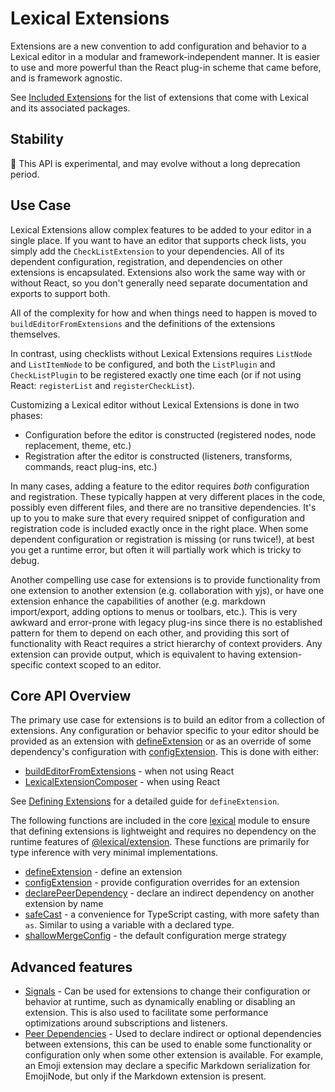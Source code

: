 # Lexical Extensions

Extensions are a new convention to add configuration and behavior to a Lexical
editor in a modular and framework-independent manner. It is easier to use and
more powerful than the React plug-in scheme that came before, and is framework
agnostic.

See [Included Extensions](./included-extensions) for the list of extensions
that come with Lexical and its associated packages.

## Stability

🧪 This API is experimental, and may evolve without a long deprecation
period.

## Use Case

Lexical Extensions allow complex features to be added to your editor
in a single place. If you want to have an editor that supports check
lists, you simply add the `CheckListExtension` to your dependencies.
All of its dependent configuration, registration, and dependencies on
other extensions is encapsulated. Extensions also work the same way
with or without React, so you don't generally need separate
documentation and exports to support both.

All of the complexity for how and when things need to happen is
moved to `buildEditorFromExtensions` and the definitions of the
extensions themselves.

In contrast, using checklists without Lexical Extensions requires
`ListNode` and `ListItemNode` to be configured, and both the `ListPlugin` and
`CheckListPlugin` to be registered exactly one time each (or if not using
React: `registerList` and `registerCheckList`).

Customizing a Lexical editor without Lexical Extensions is done in two phases:

* Configuration before the editor is constructed
  (registered nodes, node replacement, theme, etc.)
* Registration after the editor is constructed
  (listeners, transforms, commands, react plug-ins, etc.)

In many cases, adding a feature to the editor requires *both* configuration
and registration. These typically happen at very different places in the code,
possibly even different files, and there are no transitive dependencies. It's
up to you to make sure that every required snippet of configuration and
registration code is included exactly once in the right place. When some dependent
configuration or registration is missing (or runs twice!), at best you get a runtime
error, but often it will partially work which is tricky to debug.

Another compelling use case for extensions is to provide functionality
from one extension to another extension (e.g. collaboration with yjs),
or have one extension enhance the capabilities of another (e.g. markdown
import/export, adding options to menus or toolbars, etc.).
This is very awkward and error-prone with legacy plug-ins since there is no
established pattern for them to depend on each other, and providing this
sort of functionality with React requires a strict hierarchy of context
providers. Any extension can provide output, which is equivalent to having
extension-specific context scoped to an editor.

## Core API Overview

The primary use case for extensions is to build an editor from a collection of
extensions. Any configuration or behavior specific to your editor should be
provided as an extension with
[defineExtension](/docs/api/modules/lexical#defineextension) or as an override
of some dependency's configuration with
[configExtension](/docs/api/modules/lexical#configextension). This is done
with either:

* [buildEditorFromExtensions](/docs/api/modules/lexical_extension#buildeditorfromextensions) - when not using React
* [LexicalExtensionComposer](/docs/api/modules/lexical_react_LexicalExtensionComposer) - when using React

See [Defining Extensions](./defining-extensions.md) for a detailed guide for
`defineExtension`.

The following functions are included in the core
[lexical](/docs/api/modules/lexical) module to ensure that defining
extensions is lightweight and requires no dependency on the runtime
features of [@lexical/extension](/docs/api/modules/lexical_extension).
These functions are primarily for type inference with very minimal
implementations.

* [defineExtension](/docs/api/modules/lexical#defineextension) - define an extension
* [configExtension](/docs/api/modules/lexical#configextension) - provide configuration overrides for an extension
* [declarePeerDependency](/docs/api/modules/lexical#declarepeerdependency) - declare an indirect dependency on another extension by name
* [safeCast](/docs/api/modules/lexical#safecast) - a convenience for TypeScript casting, with more safety than `as`. Similar to using a variable with a declared type.
* [shallowMergeConfig](/docs/api/modules/lexical#shallowmergeconfig) - the default configuration merge strategy

## Advanced features

- [Signals](./signals) - Can be used for extensions to change their configuration or behavior at runtime, such as dynamically enabling or disabling an extension. This is also used to facilitate some performance optimizations around subscriptions and listeners.
- [Peer Dependencies](./peer-dependencies) - Used to declare indirect or optional dependencies between extensions, this can be used to enable some functionality or configuration only when some other extension is available. For example, an Emoji extension may declare a specific Markdown serialization for EmojiNode, but only if the Markdown extension is present.

